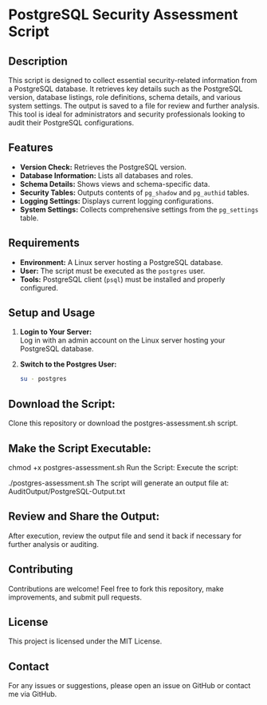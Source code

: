 # PostgreSQL Security Assessment Script

## Description

This script is designed to collect essential security-related information from a PostgreSQL database. It retrieves key details such as the PostgreSQL version, database listings, role definitions, schema details, and various system settings. The output is saved to a file for review and further analysis. This tool is ideal for administrators and security professionals looking to audit their PostgreSQL configurations.

## Features

- **Version Check:** Retrieves the PostgreSQL version.
- **Database Information:** Lists all databases and roles.
- **Schema Details:** Shows views and schema-specific data.
- **Security Tables:** Outputs contents of `pg_shadow` and `pg_authid` tables.
- **Logging Settings:** Displays current logging configurations.
- **System Settings:** Collects comprehensive settings from the `pg_settings` table.

## Requirements

- **Environment:** A Linux server hosting a PostgreSQL database.
- **User:** The script must be executed as the `postgres` user.
- **Tools:** PostgreSQL client (`psql`) must be installed and properly configured.

## Setup and Usage

1. **Login to Your Server:**  
   Log in with an admin account on the Linux server hosting your PostgreSQL database.

2. **Switch to the Postgres User:**  
   ```bash
   su - postgres


## Download the Script:
Clone this repository or download the postgres-assessment.sh script.

## Make the Script Executable:
chmod +x postgres-assessment.sh
Run the Script:
Execute the script:

./postgres-assessment.sh
The script will generate an output file at:
AuditOutput/PostgreSQL-Output.txt

## Review and Share the Output:
After execution, review the output file and send it back if necessary for further analysis or auditing.

## Contributing
Contributions are welcome! Feel free to fork this repository, make improvements, and submit pull requests.

## License
This project is licensed under the MIT License.

## Contact
For any issues or suggestions, please open an issue on GitHub or contact me via GitHub.
